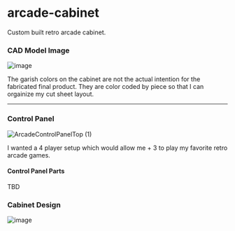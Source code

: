 
# arcade-cabinet
Custom built retro arcade cabinet.

### CAD Model Image

![image](https://user-images.githubusercontent.com/95928642/152046103-e71ce502-7fe6-49d3-ba84-950f878057ea.png)

The garish colors on the cabinet are not the actual intention for the fabricated final product. They are color coded by piece so that I can orgainize my cut sheet layout.

---
### Control Panel

![ArcadeControlPanelTop (1)](https://user-images.githubusercontent.com/95928642/152045317-93773964-95c8-46a5-bf8d-50a534202644.png)

I wanted a 4 player setup which would allow me + 3 to play my favorite retro arcade games.  

#### Control Panel Parts
TBD

### Cabinet Design

![image](https://user-images.githubusercontent.com/95928642/152046230-2c5f55d6-2183-4b13-9137-3caa82f29b94.png)
